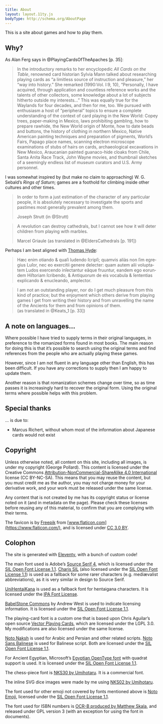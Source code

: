 ```yaml
---
title: About
layout: layout.11ty.js
bodyType: http://schema.org/AboutPage
---
```


<article>

<p className="lead">This is a site about games and how to play them.</p>

## Why?
As Alan Ferg says in @PlayingCardsOfTheApaches [p. 35]:

> In the introductory remarks to her encyclopedic <em>All Cards on the
> Table</em>, renowned card historian Sylvia Mann talked about researching
> playing cards as “a limitless source of instruction and pleasure,” her “way
> into history.” She remarked (1990:Vol. I:9, 10), “Personally, I have acquired,
> through application and countless reference works and the talents of other
> collectors, some knowledge about a lot of subjects hitherto outside my
> interests…” This was equally true for the Waylands for four decades, and then
> for me, too. We pursued with enthusiasm a host of “peripheral” topics to
> ensure a complete understanding of the context of card playing in the New
> World: Copey trees, paper-making in Mexico, laws prohibiting gambling, how to
> prepare rawhide, the New World origin of Monte, how to date beads and buttons,
> the history of clothing in northern Mexico, Native American painting
> techniques and preparation of pigments, World’s Fairs, Papago place names,
> scanning electron microscope examinations of stubs of hairs on cards,
> archaeological excavations in New Mexico, Araucanian painted guanaco-hide
> cloaks from Chile, Santa Anita Race Track, John Wayne movies, and thumbnail
> sketches of a seemingly endless list of museum curators and U.S. Army
> personnel.

I was somewhat inspired by (but make no claim to approaching) W. G. Sebald’s
<cite>Rings of Saturn</cite>; games are a foothold for climbing inside other
cultures and other times.

> In order to form a just estimation of the character of any particular people,
> it is absolutely necessary to investigate the sports and pastimes most
> generally prevalent among them.
> <footer>Joseph Strutt (in @Strutt)</footer>

> A revolution can destroy cathedrals, but I cannot see how it will deter
> children from playing with marbles.
> <footer>Marcel Griaule (as translated in @EldersCathedrals [p. 191])</footer>

Perhaps I am best aligned with [Thomas Hyde](https://en.wikipedia.org/wiki/Thomas_Hyde):

<div class="multi">

<blockquote lang="la">Hæc enim otiando & quaſi ludendo ſcripſi; quamvis aliàs non ſim egregius Luſor, nec eo exercitii genere delecter: quam autem alii voluptatem Ludos exercendo inſectantur eâque fruuntur, eandem ego eorundem Hiſtoriam ſcribendo, & Antiquorum de eis vocabula & ſententias explicando & enucleando, amplector.</blockquote>

<blockquote>I am not an outstanding player, nor do I get much pleasure from this kind of practice; but the enjoyment which others derive from playing games I get from writing their history and from unravelling the name of the Ancients for them and from opinions of them.<footer>(as translated in @Keats_1 [p. 33])</footer></blockquote>

</div>

## A note on languages…

Where possible I have tried to supply terms in their original languages, in
preference to the romanized forms found in most books. The main reason for doing
this is that it’s possible to search using the original terms and find
references from the people who are actually playing these games.

However, since I am not fluent in any language other than English, this has been
difficult. If you have any corrections to supply then I am happy to update them.

Another reason is that romanization schemes change over time, so as time passes
it is increasingly hard to recover the original form. Using the original terms
where possible helps with this problem.

## Special thanks

… is due to:

- Marcus Richert, without whom most of the information about Japanese cards would not exist

## Copyright

Unless otherwise noted, all content on this site, including all images, is under
my copyright (George Pollard). This content is licensed under the Creative
Commons [Attribution-NonCommercial-ShareAlike 4.0
International](https://creativecommons.org/licenses/by-nc-sa/4.0/) license (CC
BY-NC-SA). This means that you may reuse the content, but you must credit me as
the author, you may not charge money for your derivative work, and your work
must be released under the same license.

Any content that is not created by me has its copyright status or license noted
on it (and in metadata on the page). Please check these licenses before reusing
any of this material, to confirm that you are complying with their terms.

The favicon is by [Freepik](https://www.freepik.com/) from
[www.flaticon.com](https://www.flaticon.com/), and is licensed under [CC 3.0
BY](http://creativecommons.org/licenses/by/3.0/).

## Colophon

The site is generated with [Eleventy](https://www.11ty.dev/), with a bunch of custom code!

The main font used is Adobe’s [Source Serif 4](https://fonts.adobe.com/fonts/source-serif-4), which is licensed under the [SIL Open Font License 1.1](https://scripts.sil.org/OFL). [Charis SIL](https://software.sil.org/charis/) (also licensed under the [SIL Open Font License 1.1](https://scripts.sil.org/OFL)) is used as a fallback for some rarer characters (e.g. mediævalist abbreviations), as it is very similar in design to Source Serif.

<!--
The main font used is the [Brill typeface v4.0](https://brill.com/page/BrillFont/brill-typeface), which is free for non-commercial use.
-->

<!--
The main fonts are [Inter by Rasmus Andersson](https://rsms.me/inter/) (body text),
[Fira GO](https://bboxtype.com/typefaces/FiraGO) (body italics), and
[Vollkorn by Friedrich Althausen](http://vollkorn-typeface.com/) (headings).
-->

[UniHentaiKana](https://wakufactory.jp/densho/font/hentai/) is used as a fallback font for <span lang="ja-Latn">hentaigana</span> characters. It is licensed under the [IPA Font License](https://opensource.org/licenses/IPA).

[BabelStone Commons](https://www.babelstone.co.uk/Fonts/) by Andrew West is used to indicate licensing information. It is licensed under the [SIL Open Font License 1.1](https://scripts.sil.org/OFL).

<!--
The playing-card font is [NKD04 by Umihotaru](https://umihotaru.work/). It has a
[nonstandard but liberal license](https://umihotaru.work/faq.txt).
-->

The playing-card font is a custom one that is based upon Chris Aguilar’s open source [Vector Playing Cards](https://totalnonsense.com/open-source-vector-playing-cards/), which are licensed under the LGPL 3.0. My modifications are also licensed under the same license.

[Noto Naksh](https://fonts.google.com/noto/specimen/Noto+Naskh+Arabic) is used for Arabic and Persian and other related scripts. [Noto Sans Balinese](https://fonts.google.com/noto/specimen/Noto+Sans+Balinese) is used for Balinese script. Both are licensed under the [SIL Open Font License 1.1](https://scripts.sil.org/OFL). 

For Ancient Egyptian, Microsoft’s [Egyptian OpenType font](https://github.com/microsoft/font-tools/blob/main/EgyptianOpenType/eot.md) with quadrat support is used. It is licensed under the [SIL Open Font License 1.1](https://github.com/microsoft/font-tools/blob/main/EgyptianOpenType/font/LICENSE.txt).

The chess-piece font is [NKS30 by Umihotaru](https://booth.pm/ja/items/1949217).  It is a commercial font.

The inline SVG dice images were made by me using [NKS02 by Umihotaru](https://umihotaru.booth.pm/items/1949118).

The font used for other emoji not covered by fonts mentioned above is [Noto Emoji](https://fonts.google.com/noto/specimen/Noto+Emoji/about), licensed under the [SIL Open Font License 1.1](https://scripts.sil.org/cms/scripts/page.php?site_id=nrsi&id=OFL).

The font used for ISBN numbers is [OCR-B produced by Matthew Skala](https://tsukurimashou.osdn.jp/ocr.php.en), and released under GPL version 3 (with an exception for using the font in documents).

</article>

